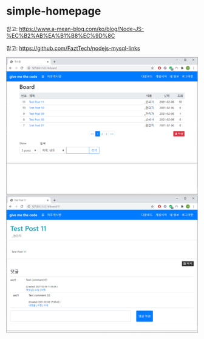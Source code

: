 # simple-homepage

참고: https://www.a-mean-blog.com/ko/blog/Node-JS-%EC%B2%AB%EA%B1%B8%EC%9D%8C

참고: https://github.com/FaztTech/nodejs-mysql-links


![](img/01.png)
![](img/02.png)
